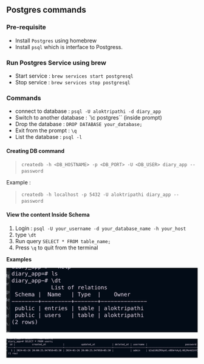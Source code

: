 ## Postgres commands

### Pre-requisite 

- Install `Postgres` using homebrew
- Install `psql` which is interface to Postgress.

### Run Postgres Service using brew 
- Start service : `brew services start postgresql`
- Stop service : `brew services stop postgresql`



### Commands
- connect to database : `psql -U aloktripathi -d diary_app`
- Switch to another database : `\c postgres`` (inside prompt)
- Drop the database : `DROP DATABASE your_database;`
- Exit from the prompt : `\q`
- List the database : `psql -l`


#### Creating DB command 
>`createdb -h <DB_HOSTNAME> -p <DB_PORT> -U <DB_USER> diary_app --password`

Example :

>`createdb -h localhost -p 5432 -U aloktripathi diary_app --password`

#### View the content Inside Schema
1.  Login : `psql -U your_username -d your_database_name -h your_host`
2. type `\dt`
3. Run query `SELECT * FROM table_name;`
4. Press `\q` to quit from the terminal 

**Examples**

![Alt text](image.png)

![Alt text](image-1.png)






